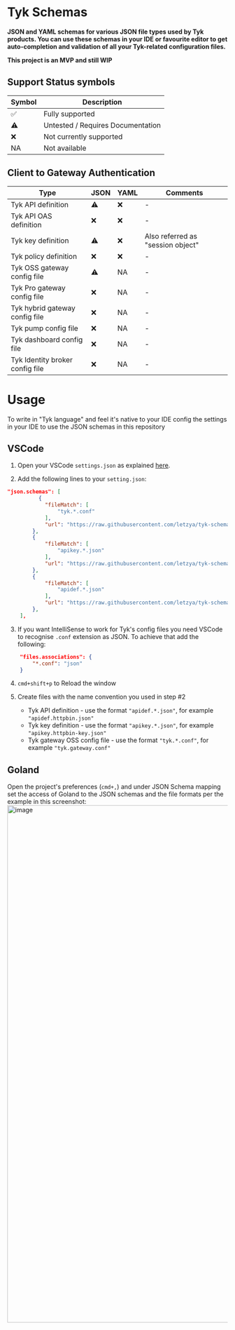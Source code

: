 
# Tyk Schemas


**JSON and YAML schemas for various JSON file types used by Tyk products. 
You can use these schemas in your IDE or favourite editor to get auto-completion and validation of all your Tyk-related configuration files.**


**This project is an MVP and still WIP**


## Support Status symbols

| Symbol | Description |
| --------- | --------- |
| ✅ | Fully supported |
| ⚠️ | Untested / Requires Documentation |
| ❌️ | Not currently supported |
| NA | Not available |

## Client to Gateway Authentication

| Type        | JSON      | YAML | Comments |
| ----------- | --------- | ---- | --------- |
| Tyk API definition | ⚠️ | ❌️ | - |
| Tyk API OAS definition | ❌️ | ❌️ | - |
| Tyk key definition | ⚠️ | ❌️ | Also referred as "session object" |
| Tyk policy definition | ❌️ | ❌️ | - |
| Tyk OSS gateway config file | ⚠️ | NA | - |
| Tyk Pro gateway config file | ❌️ | NA | - |
| Tyk hybrid gateway config file | ❌️ | NA | - |
| Tyk pump config file | ❌️ | NA | - |
| Tyk dashboard config file | ❌️ | NA | - |
| Tyk Identity broker config file | ❌️ | NA | - |

# Usage
To write in "Tyk language" and feel it's native to your IDE config the settings in your IDE to use the JSON schemas in this repository

## VSCode

1. Open your VSCode `settings.json` as explained [here](https://code.visualstudio.com/docs/languages/json#_mapping-to-a-schema-in-the-workspace).

2. Add the following lines to your `setting.json`:

```json
"json.schemas": [
          {
            "fileMatch": [
                "tyk.*.conf"
            ],
            "url": "https://raw.githubusercontent.com/letzya/tyk-schemas/main/schema_tyk.oss.conf"
        },
        {
            "fileMatch": [
                "apikey.*.json"
            ],
            "url": "https://raw.githubusercontent.com/letzya/tyk-schemas/main/schema_apikey.json"
        },
        {
            "fileMatch": [
                "apidef.*.json"
            ],
            "url": "https://raw.githubusercontent.com/letzya/tyk-schemas/main/schema_apidef_lean.json"
        },
    ],
```

3. If you want IntelliSense to work for Tyk's config files you need VSCode to recognise `.conf` extension as JSON. 
   To achieve that add the following:
```json
    "files.associations": {
        "*.conf": "json"
    }
```

4. `cmd+shift+p` to Reload the window

5. Create files with the name convention you used in step #2
   - Tyk API definition - use the format `"apidef.*.json"`, for example `"apidef.httpbin.json"`
   - Tyk key definition - use the format `"apikey.*.json"`, for example `"apikey.httpbin-key.json"`
   - Tyk gateway OSS config file - use the format `"tyk.*.conf"`, for example `"tyk.gateway.conf"`


## Goland

Open the project's preferences (`cmd+,`) and under JSON Schema mapping set the access of Goland to the JSON schemas and the file formats per the example in this screenshot:
<img width="1180" alt="image" src="https://user-images.githubusercontent.com/3155222/154376405-76aec788-6c52-4b66-8141-c28de0651909.png">



